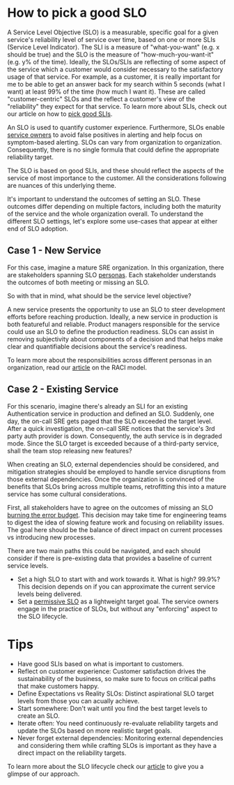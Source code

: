 # How to pick a good SLO

A Service Level Objective (SLO) is a measurable, specific goal for a given service's reliability level of service over time, based on one or more SLIs (Service Level Indicator).
The SLI is a measure of "what-you-want" (e.g. x should be true) and the SLO is the measure of "how-much-you-want-it" (e.g. y% of the time). Ideally, the SLOs/SLIs are reflecting 
of some aspect of the service which a customer would consider necessary to the satisfactory usage of that service. For example, as a customer, it is really important for me to be 
able to get an answer back for my search within 5 seconds (what I want) at least 99% of the time (how much I want it). These are called "customer-centric" SLOs and the 
reflect a customer's view of the "reliability" they expect for that service. To learn more about SLIs, check out our article on how to [pick good SLIs](./picking_good_slis.md).

An SLO is used to quantify customer experience.
Furthermore, SLOs enable [service owners](./ADRs/RH/SIG-SRE/ADR-00002%20Personas%20related%20to%20Managed%20Services.md#service-owner) to avoid false positives in alerting and help focus on symptom-based alerting.
SLOs can vary from organization to organization. Consequently, there is no single formula that could define the appropriate reliability target. 

The SLO is based on good SLIs, and these should reflect the aspects of the service of most importance to the customer. 
All the considerations following are nuances of this underlying theme.

It's important to understand the outcomes of setting an SLO. These outcomes differ depending on multiple factors, including both the maturity of the service and the whole organization overall.
To understand the different SLO settings, let's explore some use-cases that appear at either end of SLO adoption.

## Case 1 - New Service

For this case, imagine a mature SRE organization. In this organization, there are stakeholders spanning SLO [personas](./ADRs/RH/SIG-SRE/ADR-00002%20Personas%20related%20to%20Managed%20Services.md).
Each stakeholder understands the outcomes of both meeting or missing an SLO. 

So with that in mind, what should be the service level objective? 

A new service presents the opportunity to use an SLO to steer development efforts before reaching production. 
Ideally, a new service in production is both featureful and reliable. Product managers responsible for the service could use an SLO to define the production readiness. 
SLOs can assist in removing subjectivity about components of a decision and that helps make clear and quantifiable decisions about the service's readiness. 

To learn more about the responsibilities across different personas in an organization, read our [article](./ADRs/RH/SIG-SRE/ADR-00006%20SLO%20RACI%20Chart.md) on the RACI model.

## Case 2 - Existing Service 

For this scenario, imagine there's already an SLI for an existing Authentication service in production and defined an SLO. Suddenly, one day, the on-call SRE gets paged that the SLO exceeded the target level.
After a quick investigation, the on-call SRE notices that the service's 3rd party auth provider is down. Consequently, the auth service is in degraded mode. 
Since the SLO target is exceeded because of a third-party service, shall the team stop releasing new features?

When creating an SLO, external dependencies should be considered, and mitigation strategies should be employed to handle service disruptions from those external dependencies. 
Once the organization is convinced of the benefits that SLOs bring across multiple teams, retrofitting this into a mature service has some cultural considerations. 

First, all stakeholders have to agree on the outcomes of missing an SLO [burning the error budget](./ADRs/RH/SIG-SRE/ADR-00007-Error-Budget-Policy.md). 
This decision may take time for engineering teams to digest the idea of slowing feature work and focusing on reliability issues. 
The goal here should be the balance of direct impact on current processes vs introducing new processes. 

There are two main paths this could be navigated, and each should consider if there is pre-existing data that provides a baseline of current service levels. 
* Set a high SLO to start with and work towards it. What is high? 99.9%? This decision depends on if you can approximate the current service levels being delivered. 
* Set a [permissive SLO](./ADRs/RH/SIG-SRE/ADR-00005%20SLO%20Lifecycle.md#permissive-slo-phase=) as a lightweight target goal. The service owners engage in the practice of SLOs, but without any "enforcing" aspect to the SLO lifecycle.

# Tips
* Have good SLIs based on what is important to customers.
* Reflect on customer experience: Customer satisfaction drives the sustainability of the business, so make sure to focus on critical paths that make customers happy.
* Define Expectations vs Reality SLOs: Distinct aspirational SLO target levels from those you can acually achieve.
* Start somewhere: Don't wait until you find the best target levels to create an SLO. 
* Iterate often: You need continuously re-evaluate reliability targets and update the SLOs based on more realistic target goals.
* Never forget external dependencies: Monitoring external dependencies and considering them while crafting SLOs is important as they have a direct impact on the reliability targets.

To learn more about the SLO lifecycle check our [article](./ADRs/RH/SIG-SRE/ADR-00005%20SLO%20Lifecycle.md) to give you a glimpse of our approach.  